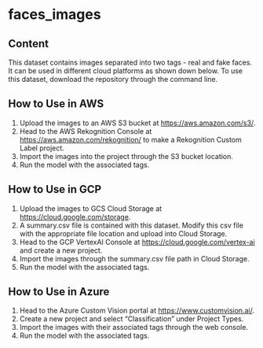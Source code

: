 # faces_images
## Content
This dataset contains images separated into two tags - real and fake faces.
It can be used in different cloud platforms as shown down below.
To use this dataset, download the repository through the command line.

## How to Use in AWS
1. Upload the images to an AWS S3 bucket at https://aws.amazon.com/s3/.
2. Head to the AWS Rekognition Console at https://aws.amazon.com/rekognition/ to make a Rekognition Custom Label project.
3. Import the images into the project through the S3 bucket location.
4. Run the model with the associated tags.

## How to Use in GCP
1. Upload the images to GCS Cloud Storage at https://cloud.google.com/storage.
2. A summary.csv file is contained with this dataset. Modify this csv file with the appropriate file location and upload into Cloud Storage.
3. Head to the GCP VertexAI Console at https://cloud.google.com/vertex-ai and create a new project.
4. Import the images through the summary.csv file path in Cloud Storage.
5. Run the model with the associated tags.

## How to Use in Azure
1. Head to the Azure Custom Vision portal at https://www.customvision.ai/.
2. Create a new project and select “Classification” under Project Types.
3. Import the images with their associated tags through the web console.
4. Run the model with the associated tags.
